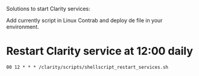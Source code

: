 Solutions to start Clarity services:

Add currently script in Linux Contrab and deploy de file in your environment.

# Restart Clarity service at 12:00 daily
	00 12 * * * /clarity/scripts/shellscript_restart_services.sh
